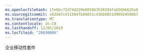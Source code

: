 ```yaml
---
ms.openlocfilehash: 1fe6bc72d74d229e8038b7b36594fab56bb625e0
ms.sourcegitcommit: c63d47c411504fb84651c43bb6851d9692450067
ms.translationtype: MT
ms.contentlocale: zh-CN
ms.lasthandoff: 12/05/2019
ms.locfileid: "20630686"
---
```

<Token xmlns:xlink="http://www.w3.org/1999/xlink">企业移动性套件</Token>
